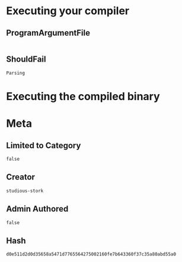 # Executing your compiler

## ProgramArgumentFile

```
```

## ShouldFail

```
Parsing
```

# Executing the compiled binary

# Meta

## Limited to Category

```
false
```

## Creator

```
studious-stork
```

## Admin Authored

```
false
```

## Hash

```
d0e511d2d0d35658a5471d7765564275002160fe7b643360f37c35a80abd55a0
```
